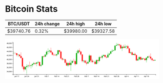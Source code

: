 # Bitcoin Stats

BTC/USDT|24h change|24h high|24h low|
|---|---|---|---|
|$39740.76|0.32%|$39980.00|$39327.58|

<img src="./chart.svg">
